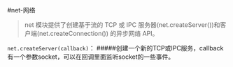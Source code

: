 #net-网络
>net 模块提供了创建基于流的 TCP 或 IPC 服务器(net.createServer())和客户端(net.createConnection()) 的异步网络 API。

`net.createServer(callback)`：
#####创建一个新的TCP或IPC服务，callback有一个参数socket，可以在回调里面监听socket的一些事件。